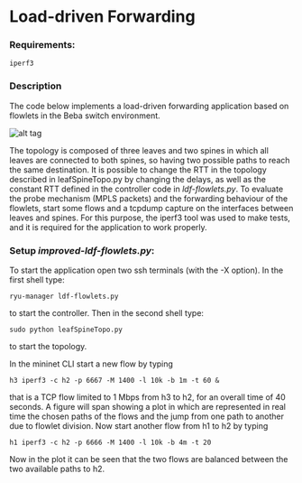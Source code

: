# Load-driven Forwarding

### Requirements:
	iperf3	
### Description
	
The code below implements a load-driven forwarding application based on flowlets in the Beba switch environment.

![alt tag](https://raw.githubusercontent.com/angelotulumello/beba-ctrl/beba_advanced/ryu/app/beba/load_driven_forwarding/ldf-topo.png)

The topology is composed of three leaves and two spines in which all leaves are connected to both spines, so having two possible paths to reach the same destination. 
It is possible to change the RTT in the topology described in leafSpineTopo.py by changing the delays, as well as the constant RTT defined in the controller code in *ldf-flowlets.py*. To evaluate the probe mechanism (MPLS packets) and the forwarding behaviour of the flowlets, start some flows and a tcpdump capture on the interfaces between leaves and spines. For this purpose, the iperf3 tool was used to make tests, and it is required for the application to work properly.

### Setup *improved-ldf-flowlets.py*:

To start the application open two ssh terminals (with the -X option).
In the first shell type:
	
	ryu-manager ldf-flowlets.py

to start the controller.
Then in the second shell type: 

	sudo python leafSpineTopo.py 

to start the topology.

In the mininet CLI start a new flow by typing

    h3 iperf3 -c h2 -p 6667 -M 1400 -l 10k -b 1m -t 60 &

that is a TCP flow limited to 1 Mbps from h3 to h2, for an overall time of 40 seconds.
A figure will span showing a plot in which are represented in real time the chosen paths of the flows and the jump from one path to another due to flowlet division.
Now start another flow from h1 to h2 by typing

    h1 iperf3 -c h2 -p 6666 -M 1400 -l 10k -b 4m -t 20

Now in the plot it can be seen that the two flows are balanced between the two available paths to h2.